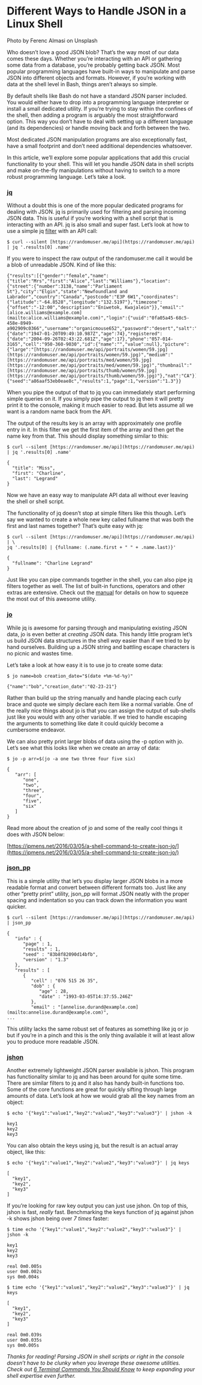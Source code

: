 
# Different Ways to Handle  JSON in a Linux Shell

Photo by Ferenc Almasi on Unsplash

Who doesn’t love a good JSON blob? That’s the way most of our data comes these days. Whether you’re interacting with an API or gathering some data from a database, you’re probably getting back JSON. Most popular programming languages have built-in ways to manipulate and parse JSON into different objects and formats. However, if you’re working with data at the shell level in Bash, things aren’t always so simple.

By default shells like Bash do not have a standard JSON parser included. You would either have to drop into a programming language interpreter or install a small dedicated utility. If you’re trying to stay within the confines of the shell, then adding a program is arguably the most straightforward option. This way you don’t have to deal with setting up a different language (and its dependencies) or handle moving back and forth between the two.

Most dedicated JSON manipulation programs are also exceptionally fast, have a small footprint and don’t need additional dependencies whatsoever.

In this article, we’ll explore some popular applications that add this crucial functionality to your shell. This will let you handle JSON data in shell scripts and make on-the-fly manipulations without having to switch to a more robust programming language. Let’s take a look.

### [jq](https://stedolan.github.io/jq/)

Without a doubt this is one of the more popular dedicated programs for dealing with JSON. jq is primarily used for filtering and parsing incoming JSON data. This is useful if you’re working with a shell script that is interacting with an API. jq is also small and super fast. Let’s look at how to use a simple jq [filter](https://stedolan.github.io/jq/manual/#Basicfilters) with an API call:

    $ curl --silent [https://randomuser.me/api](https://randomuser.me/api) | jq '.results[0] .name'

If you were to inspect the raw output of the randomuser.me call it would be a blob of unreadable JSON. Kind of like this:

    {"results":[{"gender":"female","name":{"title":"Mrs","first":"Alice","last":"Williams"},"location":{"street":{"number":3138,"name":"Parliament St"},"city":"Elgin","state":"Newfoundland and Labrador","country":"Canada","postcode":"E3P 6W1","coordinates":{"latitude":"-64.8528","longitude":"132.5197"},"timezone":{"offset":"-12:00","description":"Eniwetok, Kwajalein"}},"email":"[alice.williams@example.com](mailto:alice.williams@example.com)","login":{"uuid":"0fa05a45-68c5-458e-8949-a902909c0366","username":"organicmouse652","password":"desert","salt":"FWwxI4cL","md5":"2ac513eba7e262d9a4a337f7612f1ccd","sha1":"3be657547a30a48baa880157870c611471fa5f64","sha256":"b9624ef417a792266c38901d7d60b3333ea0b500bd92765e3a231b5ad72f6559"},"dob":{"date":"1947-01-20T09:49:10.987Z","age":74},"registered":{"date":"2004-09-26T02:43:22.681Z","age":17},"phone":"057-014-3165","cell":"950-360-9030","id":{"name":"","value":null},"picture":{"large":"[https://randomuser.me/api/portraits/women/59.jpg](https://randomuser.me/api/portraits/women/59.jpg)","medium":"[https://randomuser.me/api/portraits/med/women/59.jpg](https://randomuser.me/api/portraits/med/women/59.jpg)","thumbnail":"[https://randomuser.me/api/portraits/thumb/women/59.jpg](https://randomuser.me/api/portraits/thumb/women/59.jpg)"},"nat":"CA"}],"info":{"seed":"a86aaf53eb0eae8c","results":1,"page":1,"version":"1.3"}}

When you pipe the output of that to jq you can immediately start performing simple queries on it. If you simply pipe the output to jq then it will pretty print it to the console, making it much easier to read. But lets assume all we want is a random name back from the API.

The output of the results key is an array with approximately one profile entry in it. In this filter we get the first item of the array and then get the name key from that. This should display something similar to this:

    $ curl --silent [https://randomuser.me/api](https://randomuser.me/api) | jq '.results[0] .name'

    {
      "title": "Miss",
      "first": "Charline",
      "last": "Legrand"
    }

Now we have an easy way to manipulate API data all without ever leaving the shell or shell script.

The functionality of jq doesn’t stop at simple filters like this though. Let’s say we wanted to create a whole new key called fullname that was both the first and last names together? That’s quite easy with jq:

    $ curl --silent [https://randomuser.me/api](https://randomuser.me/api) | \
    jq '.results[0] | {fullname: (.name.first + " " + .name.last)}'

    {
      "fullname": "Charline Legrand"
    }

Just like you can pipe commands together in the shell, you can also pipe jq filters together as well. The list of built-in functions, operators and other extras are extensive. Check out the [manual](https://stedolan.github.io/jq/manual/) for details on how to squeeze the most out of this awesome utility.

### [jo](https://github.com/jpmens/jo)

While jq is awesome for parsing through and manipulating existing JSON data, jo is even better at *creating* JSON data. This handy little program let’s us build JSON data structures in the shell *way* easier than if we tried to by hand ourselves. Building up a JSON string and battling escape characters is no picnic and wastes time.

Let’s take a look at how easy it is to use jo to create some data:

    $ jo name=bob creation_date="$(date +%m-%d-%y)"

    {"name":"bob","creation_date":"02-23-21"}

Rather than build up the string manually and handle placing each curly brace and quote we simply declare each item like a normal variable. One of the really nice things about jo is that you can assign the output of sub-shells just like you would with any other variable. If we tried to handle escaping the arguments to something like date it could quickly become a cumbersome endeavor.

We can also pretty print larger blobs of data using the -p option with jo. Let’s see what this looks like when we create an array of data:

    $ jo -p arr=$(jo -a one two three four five six)

    {
       "arr": [
          "one",
          "two",
          "three",
          "four",
          "five",
          "six"
       ]
    }

Read more about the creation of jo and some of the really cool things it does with JSON below:

[https://jpmens.net/2016/03/05/a-shell-command-to-create-json-jo/](https://jpmens.net/2016/03/05/a-shell-command-to-create-json-jo/)

### [json_pp](https://github.com/deftek/json_pp)

This is a simple utility that let’s you display larger JSON blobs in a more readable format and convert between different formats too. Just like any other “pretty print” utility, json_pp will format JSON neatly with the proper spacing and indentation so you can track down the information you want quicker.

    $ curl --silent [https://randomuser.me/api](https://randomuser.me/api) | json_pp

    {
       "info" : {
          "page" : 1,
          "results" : 1,
          "seed" : "83b8f82090d14bfb",
          "version" : "1.3"
       },
       "results" : [
          {
             "cell" : "076 515 26 35",
             "dob" : {
                "age" : 28,
                "date" : "1993-03-05T14:37:55.246Z"
             },
             "email" : "[annelise.durand@example.com](mailto:annelise.durand@example.com)",
    ...

This utility lacks the same robust set of features as something like jq or jo but if you’re in a pinch and this is the only thing available it will at least allow you to produce more readable JSON.

### [jshon](http://kmkeen.com/jshon/)

Another extremely lightweight JSON parser available is jshon. This program has functionality similar to jq and has been around for quite some time. There are similar filters to jq and it also has handy built-in functions too. Some of the core functions are great for quickly sifting through large amounts of data. Let’s look at how we would grab all the key names from an object:

    $ echo '{"key1":"value1","key2":"value2","key3":"value3"}' | jshon -k

    key1
    key2
    key3

You can also obtain the keys using jq, but the result is an actual array object, like this:

    $ echo '{"key1":"value1","key2":"value2","key3":"value3"}' | jq keys

    [
      "key1",
      "key2",
      "key3"
    ]

If you’re looking for raw key output you can just use jshon. On top of this, jshon is fast, *really* fast. Benchmarking the keys function of jq against jshon -k shows jshon being over *7 times* faster:

    $ time echo '{"key1":"value1","key2":"value2","key3":"value3"}' | jshon -k

    key1
    key2
    key3

    real 0m0.005s
    user 0m0.002s
    sys 0m0.004s

    $ time echo '{"key1":"value1","key2":"value2","key3":"value3"}' | jq keys

    [
      "key1",
      "key2",
      "key3"
    ]

    real 0m0.039s
    user 0m0.035s
    sys 0m0.005s

*Thanks for reading! Parsing JSON in shell scripts or right in the console doesn’t have to be clunky when you leverage these awesome utilities. Check out [6 Terminal Commands You Should Know](https://betterprogramming.pub/6-terminal-commands-you-should-know-8e9767bdfec) to keep expanding your shell expertise even further.*
